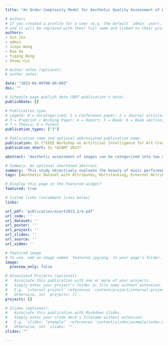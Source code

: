 ```yaml
---
title: "An Order-Complexity Model for Aesthetic Quality Assessment of Homophony Music Performance"

# Authors
# If you created a profile for a user (e.g. the default `admin` user), write the username (folder name) here 
# and it will be replaced with their full name and linked to their profile.
authors:
- Xin Jin
- admin
- Jinyu Wang
- Duo Xu
- Yiqing Rong
- Shuai Cui

# Author notes (optional)
# author_notes:

date: "2023-04-09T00:00:00Z"
doi: ""

# Schedule page publish date (NOT publication's date).
publishDate: []

# Publication type.
# Legend: 0 = Uncategorized; 1 = Conference paper; 2 = Journal article;
# 3 = Preprint / Working Paper; 4 = Report; 5 = Book; 6 = Book section;
# 7 = Thesis; 8 = Patent
publication_types: ["1"]

# Publication name and optional abbreviated publication name.
publication: In [*IEEE Workshop on Artificial Intelligence for Art Creation (AIART). IEEE International Conference on Multimedia and Expo Workshop (ICMEW) (CCF-B), Brisbane, 10-14 July, 2023.*]
publication_short: In *AIART 2023*

abstract: 'Aesthetic assessment of images can be categorized into two main forms: numerical assessment and language assessment. In this paper, we propose a new task of aesthetic language assessment: aesthetic visual question and answering (AVQA) of images. We use images from www.flickr.com. The objective QA pairs are generated by the proposed aesthetic attributes analysis algorithms. Moreover, we introduce subjective QA pairs that are converted from aesthetic numerical labels and sentiment analysis from large-scale pre-train models. We build the first aesthetic visual question answering dataset, AesVQA, that contains 72,168 high-quality images and 324,756 pairs of aesthetic questions. This is the first work that both addresses the task of aesthetic VQA and introduces subjectiveness into VQA tasks. The experimental results reveal that our methods outperform other VQA models on this new task.'

# Summary. An optional shortened abstract.
summary: 'This study objectively evaluate the beauty of music performance.'
tags: [Aesthetic Dataset with Attributes, Multitasking, External Attribute Features, ECA Channel Attention]

# Display this page in the Featured widget?
featured: true

# Custom links (uncomment lines below)
links:

url_pdf: 'publication/aiart2023_2/4.pdf'
url_code: ''
url_dataset: ''
url_poster: ''
url_project: ''
url_slides: ''
url_source: ''
url_video: ''

# Featured image
# To use, add an image named `featured.jpg/png` to your page's folder. 
image:
  preview_only: false

# Associated Projects (optional).
#   Associate this publication with one or more of your projects.
#   Simply enter your project's folder or file name without extension.
#   E.g. `internal-project` references `content/project/internal-project/index.md`.
#   Otherwise, set `projects: []`.
projects: []

# Slides (optional).
#   Associate this publication with Markdown slides.
#   Simply enter your slide deck's filename without extension.
#   E.g. `slides: "example"` references `content/slides/example/index.md`.
#   Otherwise, set `slides: ""`.
slides: ""

---
```



